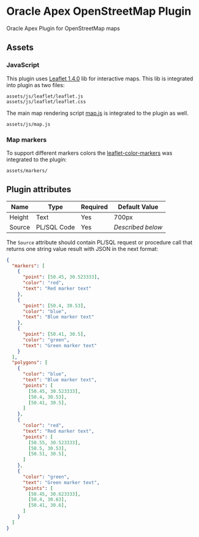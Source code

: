 # Oracle Apex OpenStreetMap Plugin
Oracle Apex Plugin for OpenStreetMap maps 

## Assets

### JavaScript

This plugin uses [Leaflet 1.4.0](https://leafletjs.com/) lib for interactive maps. This lib is integrated into plugin as two files:

```
assets/js/leaflet/leaflet.js
assets/js/leaflet/leaflet.css
```

The main map rendering script [map.js](src/js/map.js) is integrated to the plugin as well.

```
assets/js/map.js
```

### Map markers

To support different markers colors the [leaflet-color-markers](https://github.com/pointhi/leaflet-color-markers) was integrated to the plugin:

```
assets/markers/
```

## Plugin attributes

| Name        | Type            | Required | Default Value     |
|-------------|-----------------|----------|-------------------|
| Height      | Text            | Yes      | 700px             |
| Source      | PL/SQL Code     | Yes      | _Described below_ |

The `Source` attribute should contain PL/SQL request or procedure call that returns one string value result with JSON in the next format:

```json
{
  "markers": [
    {
      "point": [50.45, 30.523333],
      "color": "red",
      "text": "Red marker text"
    },
    {
      "point": [50.4, 30.53],
      "color": "blue",
      "text": "Blue marker text"
    },
    {
      "point": [50.41, 30.5],
      "color": "green",
      "text": "Green marker text"
    }
  ],
  "polygons": [
    {
      "color": "blue",
      "text": "Blue marker text",
      "points": [
        [50.45, 30.523333],
        [50.4, 30.53],
        [50.41, 30.5],
      ]
    },
    {
      "color": "red",
      "text": "Red marker text",
      "points": [
        [50.55, 30.523333],
        [50.5, 30.53],
        [50.51, 30.5],
      ]
    },
    {
      "color": "green",
      "text": "Green marker text",
      "points": [
        [50.45, 30.623333],
        [50.4, 30.63],
        [50.41, 30.6],
      ]
    }
  ]
}
```